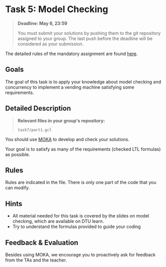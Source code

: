 # Task 5: Model Checking

> **Deadline: May 6, 23:59**
>
> You must submit your solutions by pushing them to the git repository assigned to your group.
> The last push before the deadline will be considered as your submission. 

The detailed rules of the mandatory assignment are found [here](README.md).

## Goals

The goal of this task is to apply your knowledge about model checking and concurrency to implement a vending machine satisfying some requirements.


## Detailed Description

> **Relevant files in your group's repository:**
>
> `task7/part1.gcl`

You should use [MOKA](https://chip-pv.netlify.app/moka) to develop and check your solutions.

Your goal is to satisfy as many of the requirements (checked LTL formulas) as possible.

## Rules

Rules are indicated in the file. There is only one part of the code that you can modify.

## Hints

* All material needed for this task is covered by the slides on model checking, which are available on DTU learn.
* Try to understand the formulas provided to guide your coding


## Feedback & Evaluation

Besides using MOKA, we encourage you to proactively ask for feedback from the TAs and the teacher.
